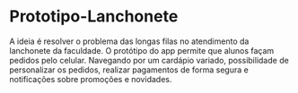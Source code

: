 # Prototipo-Lanchonete
A ideia é resolver o problema das longas filas no atendimento da lanchonete da faculdade. O protótipo do app permite que alunos façam pedidos pelo celular. Navegando por um cardápio variado, possibilidade de personalizar os pedidos, realizar pagamentos de forma segura e notificações sobre promoções e novidades.
